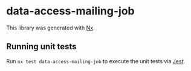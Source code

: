 # data-access-mailing-job

This library was generated with [Nx](https://nx.dev).

## Running unit tests

Run `nx test data-access-mailing-job` to execute the unit tests via [Jest](https://jestjs.io).
